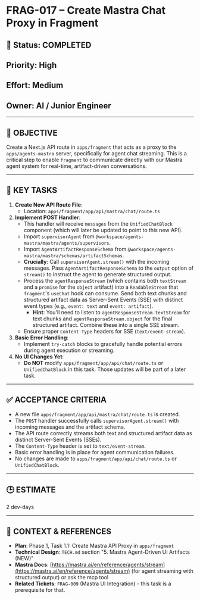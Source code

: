 # FRAG-017 – Create Mastra Chat Proxy in Fragment

## 🚧 Status: COMPLETED

## Priority: High

## Effort: Medium

## Owner: AI / Junior Engineer

---

## 🎯 OBJECTIVE

Create a Next.js API route in `apps/fragment` that acts as a proxy to the
`apps/agents-mastra` server, specifically for agent chat streaming. This is a
critical step to enable `fragment` to communicate directly with our Mastra agent
system for real-time, artifact-driven conversations.

---

## 🔑 KEY TASKS

1.  **Create New API Route File**:
    - Location: `apps/fragment/app/api/mastra/chat/route.ts`
2.  **Implement POST Handler**:
    - This handler will receive `messages` from the `UnifiedChatBlock` component
      (which will later be updated to point to this new API).
    - Import `supervisorAgent` from
      `@workspace/agents-mastra/mastra/agents/supervisors`.
    - Import `AgentArtifactResponseSchema` from
      `@workspace/agents-mastra/mastra/schemas/artifactSchemas`.
    - **Crucially**: Call `supervisorAgent.stream()` with the incoming messages.
      Pass `AgentArtifactResponseSchema` to the `output` option of `stream()` to
      instruct the agent to generate structured output.
    - Process the `agentResponseStream` (which contains both `textStream` and a
      `promise` for the `object` artifact) into a `ReadableStream` that
      `fragment`'s `useChat` hook can consume. Send both text chunks and
      structured artifact data as Server-Sent Events (SSE) with distinct event
      types (e.g., `event: text` and `event: artifact`).
      - **Hint**: You'll need to listen to `agentResponseStream.textStream` for
        text chunks and `agentResponseStream.object` for the final structured
        artifact. Combine these into a single SSE stream.
    - Ensure proper `Content-Type` headers for SSE (`text/event-stream`).
3.  **Basic Error Handling**:
    - Implement `try-catch` blocks to gracefully handle potential errors during
      agent execution or streaming.
4.  **No UI Changes Yet**:
    - **Do NOT** modify `apps/fragment/app/api/chat/route.ts` or
      `UnifiedChatBlock` in this task. Those updates will be part of a later
      task.

---

## ✅ ACCEPTANCE CRITERIA

- A new file `apps/fragment/app/api/mastra/chat/route.ts` is created.
- The `POST` handler successfully calls `supervisorAgent.stream()` with incoming
  messages and the artifact schema.
- The API route correctly streams both text and structured artifact data as
  distinct Server-Sent Events (SSEs).
- The `Content-Type` header is set to `text/event-stream`.
- Basic error handling is in place for agent communication failures.
- No changes are made to `apps/fragment/app/api/chat/route.ts` or
  `UnifiedChatBlock`.

---

## 🕒 ESTIMATE

2 dev-days

---

## 🔗 CONTEXT & REFERENCES

- **Plan**: Phase 1, Task 1.1: Create Mastra API Proxy in `apps/fragment`
- **Technical Design**: `TECH.md` section "5. Mastra Agent-Driven UI Artifacts
  (NEW)"
- **Mastra Docs**:
  [https://mastra.ai/en/reference/agents/stream](https://mastra.ai/en/reference/agents/stream)
  (for agent streaming with structured output) or ask the mcp tool
- **Related Tickets**: `FRAG-009` (Mastra UI Integration) - this task is a
  prerequisite for that.
